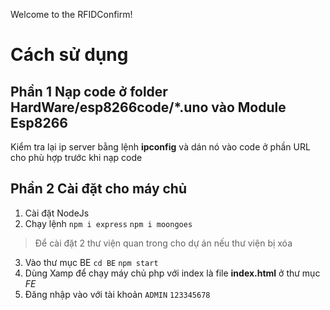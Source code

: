 Welcome to the RFIDConfirm!
# Cách sử dụng
## Phần 1 Nạp code ở folder HardWare/esp8266code/*.uno vào Module Esp8266
Kiểm tra lại ip server bằng lệnh **ipconfig** và dán nó vào code ở phần URL cho phù hợp trước khi nạp code
## Phần 2 Cài đặt cho máy chủ
1. Cài đặt NodeJs
2. Chạy lệnh 
`npm i express`
`npm i moongoes`
> Để cài đặt 2 thư viện quan trong cho dự án nếu thư viện bị xóa
3. Vào thư mục BE 
`cd BE`
`npm start`
4. Dùng Xamp để chạy máy chủ php với index là file **index.html** ở thư mục _FE_
5. Đăng nhập vào với tài khoản
`ADMIN`
`123345678`
